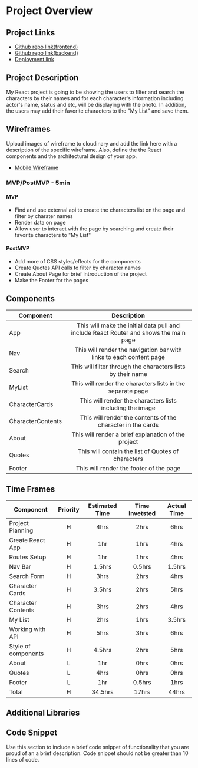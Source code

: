 # Project Overview

## Project Links

- [Github repo link(frontend)](https://github.com/BPdg06/project-2-329)
- [Github repo link(backend)]()
- [Deployment link](https://project2seirreact.netlify.app/)

## Project Description

My React project is going to be showing the users to filter and search the characters by their names and for each character's information including actor's name, status and etc, will be displaying with the photo. In addition, the users may add their favorite characters to the "My List" and save them.

## Wireframes

Upload images of wireframe to cloudinary and add the link here with a description of the specific wireframe. Also, define the the React components and the architectural design of your app.

- [Mobile Wireframe](https://i.imgur.com/O2BnRup.jpg)


### MVP/PostMVP - 5min

#### MVP 
- Find and use external api to create the characters list on the page and filter by charater names
- Render data on page 
- Allow user to interact with the page by searching and create their favorite characters to "My List"

#### PostMVP 

- Add more of CSS styles/effects for the components
- Create Quotes API calls to filter by character names
- Create About Page for brief introduction of the project
- Make the Footer for the pages

## Components

| Component | Description | 
| --- | :---: |  
| App | This will make the initial data pull and include React Router and shows the main page | 
| Nav | This will render the navigation bar with links to each content page | 
| Search | This will filter through the characters lists by their name | 
| MyList | This will render the characters lists in the separate page | 
| CharacterCards | This will render the characters lists including the image | 
| CharacterContents | This will render the contents of the character in the cards | 
| About | This will render a brief explanation of the project | 
| Quotes | This will contain the list of Quotes of characters | 
| Footer | This will render the footer of the page | 

## Time Frames

| Component | Priority | Estimated Time | Time Invetsted | Actual Time |
| --- | :---: |  :---: | :---: | :---: |
| Project Planning | H | 4hrs| 2hrs | 6hrs |
| Create React App | H | 1hr| 1hrs | 4hrs |
| Routes Setup | H | 1hr| 1hrs | 4hrs |
| Nav Bar | H | 1.5hrs| 0.5hrs | 1.5hrs |
| Search Form | H | 3hrs| 2hrs | 4hrs |
| Character Cards | H | 3.5hrs| 2hrs | 5hrs |
| Character Contents | H | 3hrs| 2hrs | 4hrs |
| My List | H | 2hrs| 1hrs | 3.5hrs |
| Working with API | H | 5hrs| 3hrs | 6hrs |
| Style of components | H | 4.5hrs| 2hrs | 5hrs |
| About | L | 1hr| 0hrs | 0hrs |
| Quotes | L | 4hrs| 0hrs | 0hrs |
| Footer | L | 1hr| 0.5hrs | 1hrs |
| Total | H | 34.5hrs| 17hrs | 44hrs |

## Additional Libraries


## Code Snippet

Use this section to include a brief code snippet of functionality that you are proud of an a brief description.  Code snippet should not be greater than 10 lines of code. 